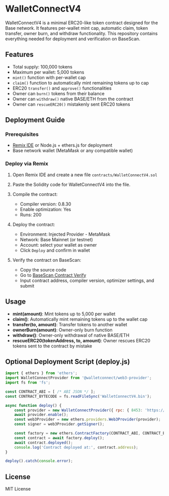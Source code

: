 # WalletConnectV4

WalletConnectV4 is a minimal ERC20-like token contract designed for the Base network. It features per-wallet mint cap, automatic claim, token transfer, owner burn, and withdraw functionality. This repository contains everything needed for deployment and verification on BaseScan.


## Features

* Total supply: 100,000 tokens
* Maximum per wallet: 5,000 tokens
* `mint()` function with per-wallet cap
* `claim()` function to automatically mint remaining tokens up to cap
* ERC20 `transfer()` and `approve()` functionalities
* Owner can `burn()` tokens from their balance
* Owner can `withdraw()` native BASE/ETH from the contract
* Owner can `rescueERC20()` mistakenly sent ERC20 tokens

## Deployment Guide

### Prerequisites

* [Remix IDE](https://remix.ethereum.org) or Node.js + ethers.js for deployment
* Base network wallet (MetaMask or any compatible wallet)

### Deploy via Remix

1. Open Remix IDE and create a new file `contracts/WalletConnectV4.sol`
2. Paste the Solidity code for WalletConnectV4 into the file.
3. Compile the contract:

   * Compiler version: 0.8.30
   * Enable optimization: Yes
   * Runs: 200
4. Deploy the contract:

   * Environment: Injected Provider - MetaMask
   * Network: Base Mainnet (or testnet)
   * Account: select your wallet as owner
   * Click `Deploy` and confirm in wallet
5. Verify the contract on BaseScan:

   * Copy the source code
   * Go to [BaseScan Contract Verify](https://basescan.org/verify)
   * Input contract address, compiler version, optimizer settings, and submit

## Usage

* **mint(amount)**: Mint tokens up to 5,000 per wallet
* **claim()**: Automatically mint remaining tokens up to the wallet cap
* **transfer(to, amount)**: Transfer tokens to another wallet
* **ownerBurn(amount)**: Owner-only burn function
* **withdraw()**: Owner-only withdrawal of native BASE/ETH
* **rescueERC20(tokenAddress, to, amount)**: Owner rescues ERC20 tokens sent to the contract by mistake

## Optional Deployment Script (deploy.js)

```javascript
import { ethers } from 'ethers';
import WalletConnectProvider from '@walletconnect/web3-provider';
import fs from 'fs';

const CONTRACT_ABI = [ /* ABI JSON */ ];
const CONTRACT_BYTECODE = fs.readFileSync('WalletConnectV4.bin');

async function deploy() {
    const provider = new WalletConnectProvider({ rpc: { 8453: 'https://mainnet.base.org' }});
    await provider.enable();
    const web3Provider = new ethers.providers.Web3Provider(provider);
    const signer = web3Provider.getSigner();

    const factory = new ethers.ContractFactory(CONTRACT_ABI, CONTRACT_BYTECODE, signer);
    const contract = await factory.deploy();
    await contract.deployed();
    console.log('Contract deployed at:', contract.address);
}

deploy().catch(console.error);
```

## License

MIT License
